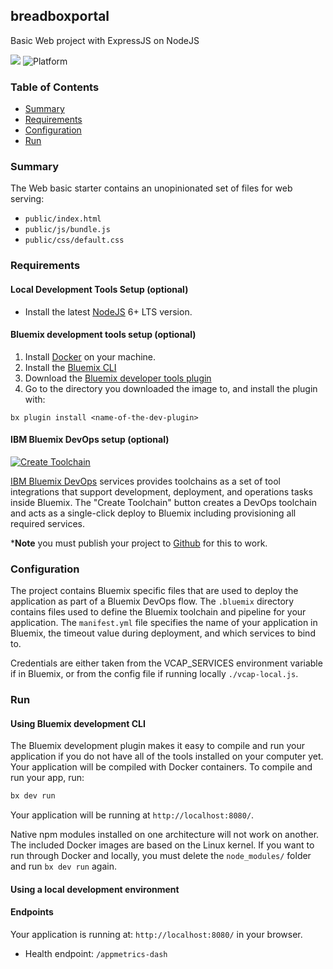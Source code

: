 ## breadboxportal

Basic Web project with ExpressJS on NodeJS

[![](https://img.shields.io/badge/bluemix-powered-blue.svg)](https://bluemix.net)
![Platform](https://img.shields.io/badge/platform-NODE-lightgrey.svg?style=flat)

### Table of Contents
* [Summary](#summary)
* [Requirements](#requirements)
* [Configuration](#configuration)
* [Run](#run)

### Summary

The Web basic starter contains an unopinionated set of files for web serving:

- `public/index.html`
- `public/js/bundle.js`
- `public/css/default.css`

 
 
 
### Requirements
#### Local Development Tools Setup (optional)

- Install the latest [NodeJS](https://nodejs.org/en/download/) 6+ LTS version.

#### Bluemix development tools setup (optional)

1. Install [Docker](http://docker.io) on your machine.
2. Install the [Bluemix CLI](https://console.ng.bluemix.net/docs/cli/index.html)
3. Download the [Bluemix developer tools plugin](https://plugins.ng.bluemix.net/ui/repository.html#bluemix-plugins)
4. Go to the directory you downloaded the image to, and install the plugin with:

  `bx plugin install <name-of-the-dev-plugin>`

#### IBM Bluemix DevOps setup (optional) 

[![Create Toolchain](https://console.ng.bluemix.net/devops/graphics/create_toolchain_button.png)](https://console.ng.bluemix.net/devops/setup/deploy/)

[IBM Bluemix DevOps](https://www.ibm.com/cloud-computing/bluemix/devops) services provides toolchains as a set of tool integrations that support development, deployment, and operations tasks inside Bluemix. The "Create Toolchain" button creates a DevOps toolchain and acts as a single-click deploy to Bluemix including provisioning all required services. 

***Note** you must publish your project to [Github](https://github.com/) for this to work.

### Configuration

The project contains Bluemix specific files that are used to deploy the application as part of a Bluemix DevOps flow. The `.bluemix` directory contains files used to define the Bluemix toolchain and pipeline for your application. The `manifest.yml` file specifies the name of your application in Bluemix, the timeout value during deployment, and which services to bind to.

Credentials are either taken from the VCAP_SERVICES environment variable if in Bluemix, or from the config file if running locally `./vcap-local.js`. 


### Run
#### Using Bluemix development CLI
The Bluemix development plugin makes it easy to compile and run your application if you do not have all of the tools installed on your computer yet. Your application will be compiled with Docker containers. To compile and run your app, run:

```bash
bx dev run
```

Your application will be running at `http://localhost:8080/`.

Native npm modules installed on one architecture will not work on another. The included Docker images are based on the Linux kernel. If you want to run through Docker and locally, you must delete the `node_modules/` folder and run `bx dev run` again.


#### Using a local development environment


#### Endpoints

Your application is running at: `http://localhost:8080/` in your browser.

- Health endpoint: `/appmetrics-dash`
